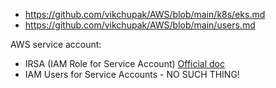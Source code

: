- https://github.com/vikchupak/AWS/blob/main/k8s/eks.md
- https://github.com/vikchupak/AWS/blob/main/users.md

AWS service account:
- IRSA (IAM Role for Service Account) [Official doc](https://docs.aws.amazon.com/eks/latest/userguide/iam-roles-for-service-accounts.html)
- IAM Users for Service Accounts - NO SUCH THING!
